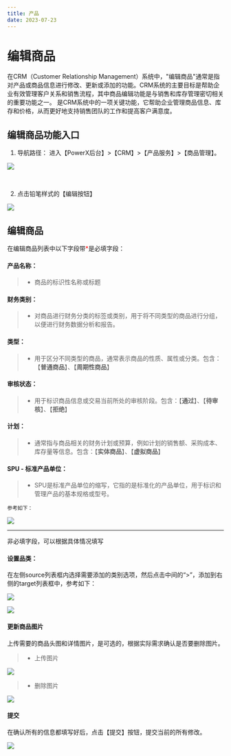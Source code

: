```yaml
---
title: 产品
date: 2023-07-23
---
```



# 编辑商品

在CRM（Customer Relationship Management）系统中，"编辑商品"通常是指对产品或商品信息进行修改、更新或添加的功能。CRM系统的主要目标是帮助企业有效管理客户关系和销售流程，其中商品编辑功能是与销售和库存管理密切相关的重要功能之一。
是CRM系统中的一项关键功能，它帮助企业管理商品信息、库存和价格，从而更好地支持销售团队的工作和提高客户满意度。

## 编辑商品功能入口

1. 导航路径： 进入【PowerX后台】>【CRM】>【产品服务】>【商品管理】。

![](images/product_list.png)

<br>

2. 点击铅笔样式的【编辑按钮】

![](images/product_edit_button_1.png)

## 编辑商品

在编辑商品列表中以下字段带<font color=red >*</font>是必填字段：

#### 产品名称：

> - 商品的标识性名称或标题

#### 财务类别：

> - 对商品进行财务分类的标签或类别，用于将不同类型的商品进行分组，以便进行财务数据分析和报告。

#### 类型：

> - 用于区分不同类型的商品，通常表示商品的性质、属性或分类。包含：【**普通商品**】、【**周期性商品**】

#### 审核状态：

> - 用于标识商品信息或交易当前所处的审核阶段。包含：【**通过**】、【**待审核**】、【**拒绝**】

#### 计划：

> - 通常指与商品相关的财务计划或预算，例如计划的销售额、采购成本、库存量等信息。包含：【**实体商品**】、【**虚拟商品**】

#### SPU - 标准产品单位：

> - SPU是标准产品单位的缩写，它指的是标准化的产品单位，用于标识和管理产品的基本规格或型号。

    参考如下：
![](images/product_edit_detail_1.png)

---

非必填字段，可以根据具体情况填写

#### 设置品类：

在左侧source列表框内选择需要添加的类别选项，然后点击中间的“>”，添加到右侧的target列表框中，参考如下：

![](images/product_edit_detail_set_category.png)

![](images/product_edit_detail_set_category_1.png)

#### 更新商品图片

上传需要的商品头图和详情图片，是可选的，根据实际需求确认是否要删除图片。

> - 上传图片

![](images/product_edit_detail_picture_1.png)

> - 删除图片

![](images/product_edit_detail_picture_2.png)

#### 提交


在确认所有的信息都填写好后，点击【提交】按钮，提交当前的所有修改。

![](images/product_edit_detail_picture.png)